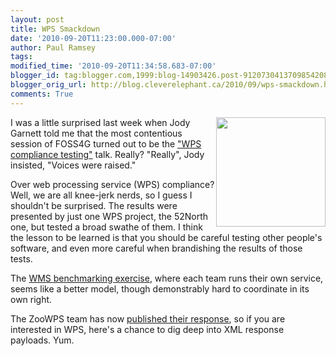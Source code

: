 ```yaml
---
layout: post
title: WPS Smackdown
date: '2010-09-20T11:23:00.000-07:00'
author: Paul Ramsey
tags: 
modified_time: '2010-09-20T11:34:58.683-07:00'
blogger_id: tag:blogger.com,1999:blog-14903426.post-9120730413709854208
blogger_orig_url: http://blog.cleverelephant.ca/2010/09/wps-smackdown.html
comments: True
---
```


<img src="http://www.prettytough.com/wp-content/uploads/2008/09/wps_logo.jpg" style="width:175px;float:right;"/>I was a little surprised last week when Jody Garnett told me that the most contentious session of FOSS4G turned out to be the ["WPS compliance testing"](http://2010.foss4g.org/presentations_show.php?id=3604) talk. Really? "Really", Jody insisted, "Voices were raised."

Over web processing service (WPS) compliance? Well, we are all knee-jerk nerds, so I guess I shouldn't be surprised. The results were presented by just one WPS project, the 52North one, but tested a broad swathe of them. I think the lesson to be learned is that you should be careful testing other people's software, and even more careful when brandishing the results of those tests.

The [WMS benchmarking exercise](http://wiki.osgeo.org/wiki/Benchmarking_2010), where each team runs their own service, seems like a better model, though demonstrably hard to coordinate in its own right.

The ZooWPS team has now [published their response](http://lists.osgeo.org/pipermail/discuss/2010-September/007974.html), so if you are interested in WPS, here's a chance to dig deep into XML response payloads. Yum.


